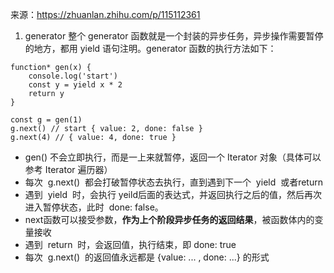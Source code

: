 来源：https://zhuanlan.zhihu.com/p/115112361

1. generator
整个 generator 函数就是一个封装的异步任务，异步操作需要暂停的地方，都用 yield 语句注明。generator 函数的执行方法如下：
```
function* gen(x) {
    console.log('start')
    const y = yield x * 2
    return y
}

const g = gen(1)
g.next() // start { value: 2, done: false }
g.next(4) // { value: 4, done: true }
```
- gen()​ 不会立即执行，而是一上来就暂停，返回一个 ​Iterator ​ 对象（具体可以参考 Iterator 遍历器）
- 每次 ​ g.next() ​ 都会打破暂停状态去执行，直到遇到下一个 ​ yield ​ 或者 ​return​
- 遇到 ​ yield ​ 时，会执行 ​yeild​ 后面的表达式，并返回执行之后的值，然后再次进入暂停状态，此时 ​ done: false​。
- next​ 函数可以接受参数，**作为上个阶段异步任务的返回结果**，被函数体内的变量接收
- 遇到 ​ return ​ 时，会返回值，执行结束，即 ​done: true​
- 每次 ​ g.next() ​ 的返回值永远都是 ​{value: ... , done: ...} ​ 的形式
